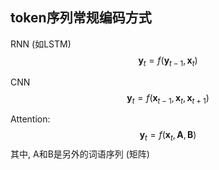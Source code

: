 
## token序列常规编码方式
RNN (如LSTM)
$$  
\boldsymbol{y}_t =f(\boldsymbol{y}_{t-1},\boldsymbol{x}_t)  
$$

CNN
$$
\boldsymbol{y}_t = f(\boldsymbol{x}_{t-1},\boldsymbol{x}_t,\boldsymbol{x}_{t+1})
$$

Attention:
$$
\boldsymbol{y}_t = f(\boldsymbol{x}_t,\boldsymbol{A},\boldsymbol{B})
$$
其中, A和B是另外的词语序列 (矩阵)